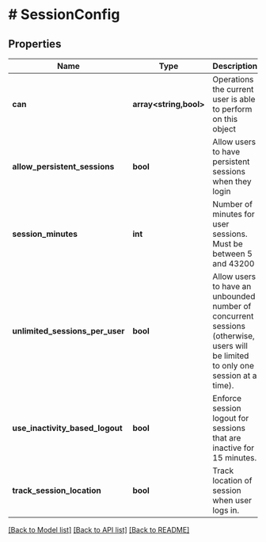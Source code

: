 # # SessionConfig

## Properties

Name | Type | Description | Notes
------------ | ------------- | ------------- | -------------
**can** | **array<string,bool>** | Operations the current user is able to perform on this object | [optional] [readonly]
**allow_persistent_sessions** | **bool** | Allow users to have persistent sessions when they login | [optional]
**session_minutes** | **int** | Number of minutes for user sessions.  Must be between 5 and 43200 | [optional]
**unlimited_sessions_per_user** | **bool** | Allow users to have an unbounded number of concurrent sessions (otherwise, users will be limited to only one session at a time). | [optional]
**use_inactivity_based_logout** | **bool** | Enforce session logout for sessions that are inactive for 15 minutes. | [optional]
**track_session_location** | **bool** | Track location of session when user logs in. | [optional]

[[Back to Model list]](../../README.md#models) [[Back to API list]](../../README.md#endpoints) [[Back to README]](../../README.md)

